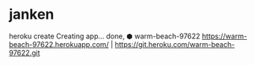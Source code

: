 # janken


heroku create
Creating app... done, ⬢ warm-beach-97622
https://warm-beach-97622.herokuapp.com/ | https://git.heroku.com/warm-beach-97622.git
